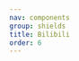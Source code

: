```yaml
---
nav: components
group: shields
title: Bilibili
order: 6
---
```


<code src="./index.tsx" inline></code>
